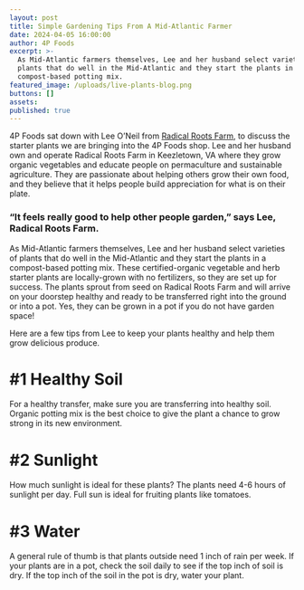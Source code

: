 ```yaml
---
layout: post
title: Simple Gardening Tips From A Mid-Atlantic Farmer
date: 2024-04-05 16:00:00
author: 4P Foods
excerpt: >-
  As Mid-Atlantic farmers themselves, Lee and her husband select varieties of
  plants that do well in the Mid-Atlantic and they start the plants in a
  compost-based potting mix.
featured_image: /uploads/live-plants-blog.png
buttons: []
assets:
published: true
---
```

4P Foods sat down with Lee O’Neil from [Radical Roots Farm](https://4pfoods.com/farmers/radical-roots-community-farm/), to discuss the starter plants we are bringing into the 4P Foods shop. Lee and her husband own and operate Radical Roots Farm in Keezletown, VA where they grow organic vegetables and educate people on permaculture and sustainable agriculture. They are passionate about helping others grow their own food, and they believe that it helps people build appreciation for what is on their plate.

### **“It feels really good to help other people garden,” says Lee, Radical Roots Farm.**

As Mid-Atlantic farmers themselves, Lee and her husband select varieties of plants that do well in the Mid-Atlantic and they start the plants in a compost-based potting mix. These certified-organic vegetable and herb starter plants are locally-grown with no fertilizers, so they are set up for success. The plants sprout from seed on Radical Roots Farm and will arrive on your doorstep healthy and ready to be transferred right into the ground or into a pot. Yes, they can be grown in a pot if you do not have garden space!

Here are a few tips from Lee to keep your plants healthy and help them grow delicious produce.

# **\#1 Healthy Soil**

For a healthy transfer, make sure you are transferring into healthy soil. Organic potting mix is the best choice to give the plant a chance to grow strong in its new environment.

# **\#2 Sunlight**

How much sunlight is ideal for these plants? The plants need 4-6 hours of sunlight per day. Full sun is ideal for fruiting plants like tomatoes.

# **\#3 Water**

A general rule of thumb is that plants outside need 1 inch of rain per week. If your plants are in a pot, check the soil daily to see if the top inch of soil is dry. If the top inch of the soil in the pot is dry, water your plant.